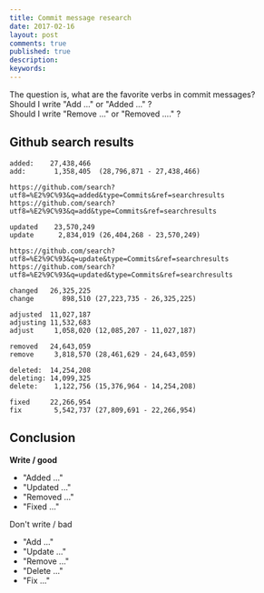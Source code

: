 ```yaml
---
title: Commit message research
date: 2017-02-16
layout: post
comments: true
published: true
description: 
keywords: 
---
```


The question is, what are the favorite verbs in commit messages?<br>
Should I write "Add ..." or "Added ..." ? <br>
Should I write "Remove ..." or "Removed ...." ? <br>

## Github search results

```
added:    27,438,466
add:       1,358,405  (28,796,871 - 27,438,466)

https://github.com/search?utf8=%E2%9C%93&q=added&type=Commits&ref=searchresults
https://github.com/search?utf8=%E2%9C%93&q=add&type=Commits&ref=searchresults

updated    23,570,249
update      2,834,019 (26,404,268 - 23,570,249)

https://github.com/search?utf8=%E2%9C%93&q=update&type=Commits&ref=searchresults
https://github.com/search?utf8=%E2%9C%93&q=updated&type=Commits&ref=searchresults

changed   26,325,225
change       898,510 (27,223,735 - 26,325,225)

adjusted  11,027,187
adjusting 11,532,683
adjust     1,058,020 (12,085,207 - 11,027,187)

removed   24,643,059
remove     3,818,570 (28,461,629 - 24,643,059)

deleted:  14,254,208 
deleting: 14,099,325
delete:    1,122,756 (15,376,964 - 14,254,208)

fixed     22,266,954
fix        5,542,737 (27,809,691 - 22,266,954)
```
## Conclusion

**Write / good**

* "Added ..."
* "Updated ..."
* "Removed ..."
* "Fixed ..."

Don't write / bad

* "Add ..."
* "Update ..."
* "Remove ..."
* "Delete ..."
* "Fix ..."
